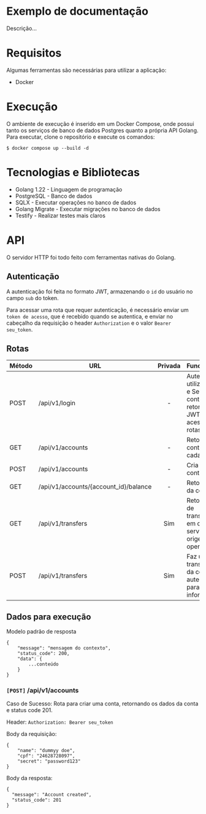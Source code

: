 # Exemplo de documentação

Descrição...

# Requisitos

Algumas ferramentas são necessárias para utilizar a aplicação:

- Docker

# Execução

O ambiente de execução é inserido em um Docker Compose, onde possui tanto os serviços de banco de dados Postgres quanto a própria API Golang. Para executar, clone o repositório e execute os comandos:

```
$ docker compose up --build -d
```

# Tecnologias e Bibliotecas

- Golang 1.22 - Linguagem de programação
- PostgreSQL - Banco de dados
- SQLX - Executar operações no banco de dados
- Golang Migrate - Executar migrações no banco de dados
- Testify - Realizar testes mais claros

# API

O servidor HTTP foi todo feito com ferramentas nativas do Golang.

## Autenticação

A autenticação foi feita no formato JWT, armazenando o `id` do usuário no campo `sub` do token.

Para acessar uma rota que requer autenticação, é necessário enviar um `token de acesso`, que é recebido quando se autentica, e enviar no cabeçalho da requisição o header `Authorization` e o valor `Bearer seu_token`.

## Rotas

| Método | URL                                   | Privada | Funcionalidade                                                                            |
| :----- | ------------------------------------- | :-----: | ----------------------------------------------------------------------------------------- |
| POST   | /api/v1/login                         |    -    | Autentica utilizando CPF e Secret da conta, retornando JWT para acesso de rotas privadas. |
| GET    | /api/v1/accounts                      |    -    | Retorna todas contas cadastradas.                                                         |
| POST   | /api/v1/accounts                      |    -    | Cria uma nova conta.                                                                      |
| GET    | /api/v1/accounts/{account_id}/balance |    -    | Retorna o saldo da conta.                                                                 |
| GET    | /api/v1/transfers                     |   Sim   | Retorna a lista de transferências em que a conta serviu como origem da operação.          |
| POST   | /api/v1/transfers                     |   Sim   | Faz uma transferência da conta autenticada para uma conta informada.                      |

## Dados para execução

Modelo padrão de resposta

```
{
    "message": "mensagem do contexto",
    "status_code": 200,
    "data": {
        ...conteúdo
    }
}
```

### `[POST]` /api/v1/accounts

Caso de Sucesso: Rota para criar uma conta, retornando os dados da conta e status code 201.

Header: `Authorization: Bearer seu_token`

Body da requisição:

```
{
	"name": "dummyy doe",
	"cpf": "24628728097",
	"secret": "password123"
}
```

Body da resposta:

```
{
  "message": "Account created",
  "status_code": 201
}
```
